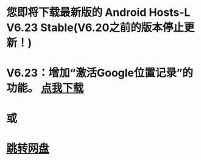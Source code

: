 您即将下载最新版的 Android Hosts-L V6.23 Stable(V6.20之前的版本停止更新！)
===============
V6.23：增加“激活Google位置记录”的功能。
[点我下载](https://github.com/lack006/Android-Hosts-L/raw/master/apk/Android_Hosts-L.apk)
===============
或
===============
[跳转网盘](http://t.cn/Rv7Rr1c)
===============

